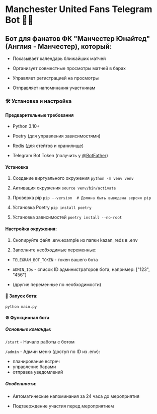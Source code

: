 # Manchester United Fans Telegram Bot 🤖🔴

## Бот для фанатов ФК "Манчестер Юнайтед" (Англия - Манчестер), который:

- Показывает календарь ближайших матчей

- Организует совместные просмотры матчей в барах

- Управляет регистрацией на просмотры

- Отправляет напоминания участникам

### 🛠 Установка и настройка

#### Предварительные требования

- Python 3.10+

- Poetry (для управления зависимостями)

- Redis (для стейтов и хранилище)

- Telegram Bot Token (получить у [@BotFather](https://telegram.me/BotFather))

#### Установка

1. Создание виртуального окружения
`python -m venv venv`

2. Активация окружения
`source venv/bin/activate`

3. Проверка pip
`pip --version  # Должна быть выведена версия pip`

4. Установка Poetry
`pip install poetry`

5. Установка зависимостей
`poetry install --no-root`

#### Настройка окружения:

1. Скопируйте файл .env.example из папки kazan_reds в .env

2. Заполните необходимые переменные:

- `TELEGRAM_BOT_TOKEN` - токен вашего бота

- `ADMIN_IDs` - список ID администраторов бота, например: ["123", "456"]

- (другие переменные по необходимости)

#### 🚀 Запуск бота:

`python main.py`

#### ⚙️ Функционал бота

##### Основные команды:

`/start` - Начало работы с ботом

`/admin` - Админ меню (доступ по ID из .env): 
- планирование встреч
- управление барами
- отправка уведомлений

##### Особенности:

- Автоматические напоминания за 24 часа до мероприятия

- Подтверждение участия перед мероприятием


